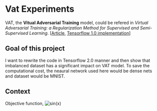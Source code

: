 # Vat Experiments

VAT, the **Vitual Adversarial Training** model, 
could be refered in _Virtual Adversarial Training: a Regularization Method for Supervised and Semi-Supervised Learning_. \[[Article](http://arxiv.org/abs/1704.03976), [Tensorflow 1.0 implementation](https://github.com/takerum/vat_tf)\]

## Goal of this project

I want to rewrite the code in Tensorflow 2.0 manner and then show that imbalanced dataset has a significant impact on VAT model. To save the computational cost, the neaural network used here would be dense nets and dataset would be MNIST.

## Context
Objective function, <img src="https://latex.codecogs.com/svg.latex?\ell(x_l; \theta) + " title="sin(x)" />